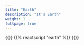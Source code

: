```yaml
---
title: "Earth"
description: "It's Earth"
weight: 1
fullpage: true
---
```


{{<rawhtml>}}
{{% reactscript "earth" %}}
{{</rawhtml>}}
